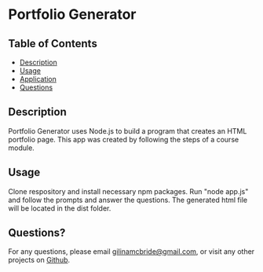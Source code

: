 # Portfolio Generator

## Table of Contents

- [Description](#description)
- [Usage](#usage)
- [Application](#application)
- [Questions](#questions)

## Description

Portfolio Generator uses Node.js to build a program that creates an HTML portfolio page. This app was created by following the steps of a course module.

## Usage

Clone respository and install necessary npm packages. Run "node app.js" and follow the prompts and answer the questions. The generated html file will be located in the dist folder.


## Questions?

For any questions, please email gilinamcbride@gmail.com, or visit any other projects on [Github](github.com/gilinamcbride).
